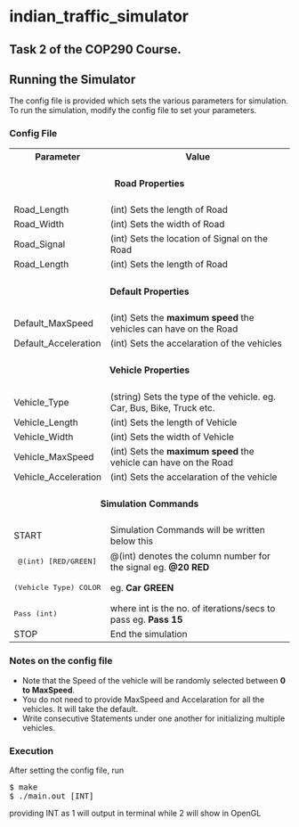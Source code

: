 # indian_traffic_simulator
## Task 2 of the COP290 Course.<br>

## Running the Simulator
The config file is provided which sets the various parameters for simulation.
To run the simulation, modify the config file to set your parameters.

### Config File
<table>
  <tr><th> Parameter</th><th>Value</th></tr>
  <tr><td colspan=2 align="center"><h4>Road Properties</h4></td></tr>
  <tr><td>Road_Length</td><td>(int) Sets the length of Road</td></tr>
  <tr><td>Road_Width</td><td>(int) Sets the width of Road</td></tr>
  <tr><td>Road_Signal</td><td>(int) Sets the location of Signal on the Road</td></tr>
  <tr><td>Road_Length</td><td>(int) Sets the length of Road</td></tr>
  <tr><td colspan=2 align="center"><h4>Default Properties</h4></td></tr>
  <tr><td>Default_MaxSpeed</td><td>(int) Sets the <b>maximum speed</b> the vehicles can have on the Road </td></tr>
  <tr><td>Default_Acceleration</td><td>(int) Sets the accelaration of the vehicles</td></tr>
  <tr><td colspan=2 align="center"><h4>Vehicle Properties</h4></td></tr>
  <tr><td>Vehicle_Type</td><td>(string) Sets the type of the vehicle. eg. Car, Bus, Bike, Truck etc.</td></tr>
  <tr><td>Vehicle_Length</td><td>(int) Sets the length of Vehicle</td></tr>
  <tr><td>Vehicle_Width</td><td>(int) Sets the width of Vehicle</td></tr>
  <tr><td>Vehicle_MaxSpeed</td><td>(int) Sets the <b>maximum speed</b> the vehicle can have on the Road</td></tr>
  <tr><td>Vehicle_Acceleration</td><td>(int) Sets the accelaration of the vehicle</td></tr>
  <tr><td colspan=2 align="center"><h4>Simulation Commands</h4></td></tr>
  <tr><td>START</td><td> Simulation Commands will be written below this</td></tr>
  <tr><td><pre> @(int) [RED/GREEN]</pre></td><td> @(int) denotes the column number for the signal eg. <b> @20 RED</b></td></tr>
  <tr><td><pre>(Vehicle Type) COLOR</pre></td><td> eg.<b> Car GREEN</b></td></tr>
  <tr><td><pre>Pass (int) </pre></td><td>where int is the no. of iterations/secs to pass eg. <b> Pass 15</b></td></tr>
  <tr><td>STOP</td><td>End the simulation</td></tr>
</table>

<h3> Notes on the config file</h3>
<ul>
<li>Note that the Speed of the vehicle will be randomly selected between <b>0 to MaxSpeed</b>.
<li>You do not need to provide MaxSpeed and Accelaration for all the vehicles. It will take the default.
<li>Write consecutive Statements under one another for initializing multiple vehicles.
</ul>

### Execution
After setting the config file, run
<pre>$ make
$ ./main.out [INT]</pre>
providing INT as 1 will output in terminal while 2 will show in OpenGL
